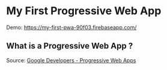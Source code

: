 # My First Progressive Web App

Demo: https://my-first-pwa-90f03.firebaseapp.com/

## What is a Progressive Web App ?

Source: [Google Developers - Progressive Web Apps](https://developers.google.com/web/progressive-web-apps/)